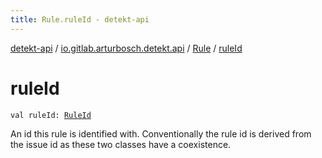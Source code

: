 ```yaml
---
title: Rule.ruleId - detekt-api
---
```


[detekt-api](../../index.html) / [io.gitlab.arturbosch.detekt.api](../index.html) / [Rule](index.html) / [ruleId](./rule-id.html)

# ruleId

`val ruleId: `[`RuleId`](../-rule-id.html)

An id this rule is identified with.
Conventionally the rule id is derived from the issue id as these two classes have a coexistence.

